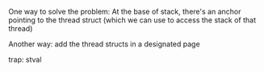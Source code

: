 One way to solve the problem: At the base of stack, there's an anchor pointing to the thread struct (which we can use to access the stack of that thread)

Another way: add the thread structs in a designated page

trap: stval